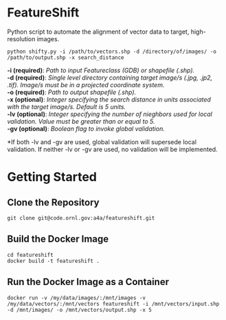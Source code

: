 # FeatureShift

Python script to automate the alignment of vector data to target, high-resolution images.

`python shifty.py -i /path/to/vectors.shp -d /directory/of/images/ -o /path/to/output.shp -x search_distance`

**-i (required)**: *Path to input Featureclass (GDB) or shapefile (.shp).* <br>
**-d (required)**: *Single level directory containing target image/s (.jpg, .jp2, .tif). Image/s must be in a projected coordinate system.* <br>
**-o (required)**: *Path to output shapefile (.shp).* <br>
**-x (optional)**: *Integer specifying the search distance in units associated with the target image/s. Default is 5 units.*  <br>
**-lv (optional)**: *Integer specifying the number of nieghbors used for local validation. Value must be greater than or equal to 5.* <br>
**-gv (optional)**: *Boolean flag to invoke global validation.* <br> 

*If both -lv and -gv are used, global validation will supersede local validation. If neither -lv or -gv are used, no validation will be implemented. <br>

# Getting Started
## Clone the Repository
`git clone git@code.ornl.gov:a4a/featureshift.git`

## Build the Docker Image
`cd featureshift` <br>
`docker build -t featureshift .`

## Run the Docker Image as a Container
`docker run -v /my/data/images/:/mnt/images -v /my/data/vectors/:/mnt/vectors featureshift -i /mnt/vectors/input.shp -d /mnt/images/ -o /mnt/vectors/output.shp -x 5`
